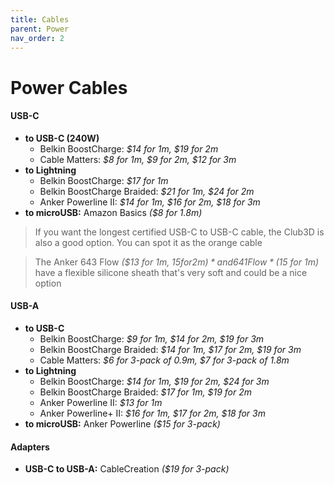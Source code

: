 ```yaml
---
title: Cables
parent: Power
nav_order: 2
---
```

# Power Cables

#### USB-C

- **to USB-C (240W)** 
	- Belkin BoostCharge: *$14 for 1m, $19 for 2m* 
	- Cable Matters: *$8 for 1m, $9 for 2m, $12 for 3m*
- **to Lightning** 
	- Belkin BoostCharge: *$17 for 1m*
	- Belkin BoostCharge Braided: *$21 for 1m, $24 for 2m* 
	- Anker Powerline II:  *$14 for 1m, $16 for 2m, $18 for 3m*
- **to microUSB:** Amazon Basics *($8 for 1.8m)*

> If you want the longest certified USB-C to USB-C cable, the Club3D is also a good option. You can spot it as the orange cable

> The Anker 643 Flow *($13 for 1m, $15 for 2m)* and 641 Flow *($15 for 1m)* have a flexible silicone sheath that's very soft and could be a nice option

#### USB-A

- **to USB-C** 
	- Belkin BoostCharge: *$9 for 1m, $14 for 2m, $19 for 3m*
	- Belkin BoostCharge Braided: *$14 for 1m, $17 for 2m, $19 for 3m*
	- Cable Matters: *$6 for 3-pack of 0.9m, $7 for 3-pack of 1.8m*
- **to Lightning** 
	- Belkin BoostCharge: *$14 for 1m, $19 for 2m, $24 for 3m*
	- Belkin BoostCharge Braided: *$17 for 1m, $19 for 2m*
	- Anker Powerline II: *$13 for 1m*
	- Anker Powerline+ II: *$16 for 1m, $17 for 2m, $18 for 3m*
- **to microUSB:** Anker Powerline *($15 for 3-pack)*

#### Adapters

- **USB-C to USB-A:** CableCreation *($19 for 3-pack)*
